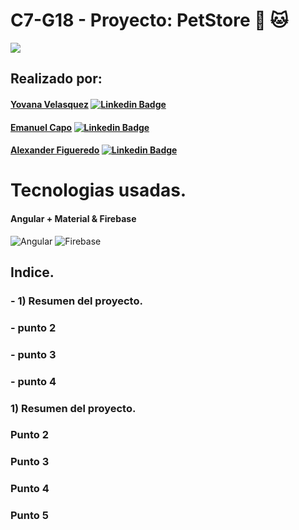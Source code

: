 # C7-G18 - Proyecto:     PetStore 🐶 🐱

![](https://firebasestorage.googleapis.com/v0/b/petstore-75ed1.appspot.com/o/readme%2F1.png?alt=media&token=ee9565eb-10d5-49ff-b402-dba9bf042456)

## Realizado por:
#### [Yovana Velasquez](https://github.com/yovana888)  [![Linkedin Badge](https://img.shields.io/badge/-LinkedIn-blue?style=flat-square&logo=Linkedin&logoColor=white&link=https://www.linkedin.com/in/pierina-montalva-fatur/)](https://www.linkedin.com/in/yovana-velasquez-cruz-a788bb142/) 

#### [Emanuel Capo](https://github.com/Emanuel-Capo) [![Linkedin Badge](https://img.shields.io/badge/-LinkedIn-blue?style=flat-square&logo=Linkedin&logoColor=white&link=https://www.linkedin.com/in/pierina-montalva-fatur/)](https://www.linkedin.com/in/yovana-velasquez-cruz-a788bb142/) 

#### [Alexander Figueredo](https://github.com/Alexander2378) [![Linkedin Badge](https://img.shields.io/badge/-LinkedIn-blue?style=flat-square&logo=Linkedin&logoColor=white&link=https://www.linkedin.com/in/pierina-montalva-fatur/)](www.linkedin.com/in/alexander-figueredo-48b89a132) 


# Tecnologias usadas. 

#### Angular + Material  & Firebase
![Angular](https://img.icons8.com/color/48/000000/angularjs.png) ![Firebase](https://imgs.search.brave.com/vYIxRwKn61ZnnD8QW3tb8mHI3mpMgdGHXDfHUQAnEms/rs:fit:48:48:1/g:ce/aHR0cHM6Ly93d3cu/c2hhcmVpY29uLm5l/dC9kYXRhLzQ4eDQ4/LzIwMTYvMDcvMDgv/MTE3NTQ4X2dvb2ds/ZV81MTJ4NTEyLnBu/Zw)

 ## Indice.
 ### - 1) Resumen del proyecto.
 ### - punto 2
 ### - punto 3
 ### - punto 4
 
### 1) Resumen del proyecto.
 
### Punto 2
 
### Punto 3
 
### Punto 4
 
### Punto 5
 
 
 
 
